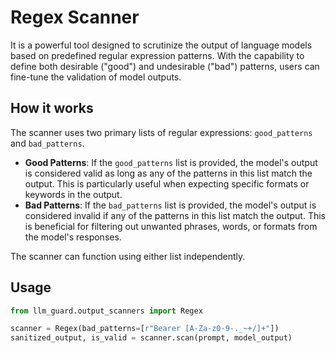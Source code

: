 # Regex Scanner

It is a powerful tool designed to scrutinize the output of language models based on predefined regular expression
patterns. With the capability to define both desirable ("good") and undesirable ("bad") patterns, users can fine-tune
the validation of model outputs.

## How it works

The scanner uses two primary lists of regular expressions: `good_patterns` and `bad_patterns`.

- **Good Patterns**: If the `good_patterns` list is provided, the model's output is considered valid as long as any of
  the patterns in this list match the output. This is particularly useful when expecting specific formats or keywords in
  the output.
- **Bad Patterns**: If the `bad_patterns` list is provided, the model's output is considered invalid if any of the
  patterns in this list match the output. This is beneficial for filtering out unwanted phrases, words, or formats from
  the model's responses.

The scanner can function using either list independently.

## Usage

```python
from llm_guard.output_scanners import Regex

scanner = Regex(bad_patterns=[r"Bearer [A-Za-z0-9-._~+/]+"])
sanitized_output, is_valid = scanner.scan(prompt, model_output)
```
